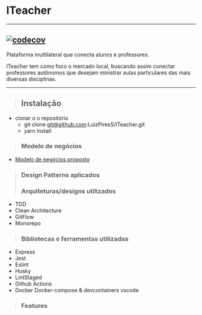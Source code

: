 # **ITeacher**

---

## [![codecov](https://codecov.io/gh/LuizPiresS/ITeacher/branch/development/graph/badge.svg)](https://codecov.io/gh/LuizPiresS/ITeacher)

Plataforma multilateral que conecta alunos e professores.

ITeacher tem como foco o mercado local, buscando assim conectar professores autônomos que desejam ministrar aulas particulares das mais diversas disciplinas.

---

> ## Instalação

- clonar o o repositório
  - git clone git@github.com:LuizPiresS/ITeacher.git
  - yarn install

> ### Modelo de negócios

- [Modelo de negócios proposto](https://miro.com/app/board/o9J_kqWCpbw=/)

> ### Design Patterns aplicados
>
> ### Arquiteturas/designs utilizados

- TDD
- Clean Architecture
- GitFlow
- Monorepo

> ### Bibliotecas e ferramentas utilizadas

- Express
- Jest
- Eslint
- Husky
- LintStaged
- Github Actions
- Docker Docker-compose & devcontainers vscode

> ### Features
